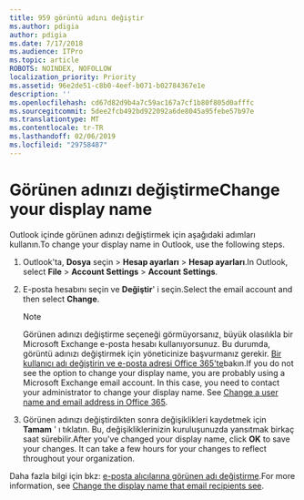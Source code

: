 ```yaml
---
title: 959 görüntü adını değiştir
ms.author: pdigia
author: pdigia
ms.date: 7/17/2018
ms.audience: ITPro
ms.topic: article
ROBOTS: NOINDEX, NOFOLLOW
localization_priority: Priority
ms.assetid: 96e2de51-c8b0-4eef-b071-b02784367e1e
description: ''
ms.openlocfilehash: cd67d82d9b4a7c59ac167a7cf1b80f805d0afffc
ms.sourcegitcommit: 5dee2fcb492bd922092a6de8045a95febe57b97e
ms.translationtype: MT
ms.contentlocale: tr-TR
ms.lasthandoff: 02/06/2019
ms.locfileid: "29758487"
---
```

# <a name="change-your-display-name"></a><span data-ttu-id="fa368-102">Görünen adınızı değiştirme</span><span class="sxs-lookup"><span data-stu-id="fa368-102">Change your display name</span></span>
  
<span data-ttu-id="fa368-103">Outlook içinde görünen adınızı değiştirmek için aşağıdaki adımları kullanın.</span><span class="sxs-lookup"><span data-stu-id="fa368-103">To change your display name in Outlook, use the following steps.</span></span>
  
1. <span data-ttu-id="fa368-104">Outlook'ta, **Dosya** seçin \> **Hesap ayarları** \> **Hesap ayarları**.</span><span class="sxs-lookup"><span data-stu-id="fa368-104">In Outlook, select **File** \> **Account Settings** \> **Account Settings**.</span></span>
    
2. <span data-ttu-id="fa368-105">E-posta hesabını seçin ve **Değiştir**' i seçin.</span><span class="sxs-lookup"><span data-stu-id="fa368-105">Select the email account and then select **Change**.</span></span>
    
    > [!NOTE]
    > <span data-ttu-id="fa368-p101">Görünen adınızı değiştirme seçeneği görmüyorsanız, büyük olasılıkla bir Microsoft Exchange e-posta hesabı kullanıyorsunuz. Bu durumda, görüntü adınızı değiştirmek için yöneticinize başvurmanız gerekir. [Bir kullanıcı adı değiştirin ve e-posta adresi Office 365'te](https://support.office.com/article/fb5ac074-e203-4e1f-9843-b9d1a3e03297.aspx)bakın.</span><span class="sxs-lookup"><span data-stu-id="fa368-p101">If you do not see the option to change your display name, you are probably using a Microsoft Exchange email account. In this case, you need to contact your administrator to change your display name. See [Change a user name and email address in Office 365](https://support.office.com/article/fb5ac074-e203-4e1f-9843-b9d1a3e03297.aspx).</span></span> 
  
3. <span data-ttu-id="fa368-p102">Görünen adınızı değiştirdikten sonra değişiklikleri kaydetmek için **Tamam** ' ı tıklatın. Bu, değişikliklerinizin kuruluşunuzda yansıtmak birkaç saat sürebilir.</span><span class="sxs-lookup"><span data-stu-id="fa368-p102">After you've changed your display name, click **OK** to save your changes. It can take a few hours for your changes to reflect throughout your organization.</span></span> 
    
<span data-ttu-id="fa368-111">Daha fazla bilgi için bkz: [e-posta alıcılarına görünen adı değiştirme](https://support.office.com/article/2b53331a-ba2a-4803-88dc-ac9fe376c8a9.aspx).</span><span class="sxs-lookup"><span data-stu-id="fa368-111">For more information, see [Change the display name that email recipients see](https://support.office.com/article/2b53331a-ba2a-4803-88dc-ac9fe376c8a9.aspx).</span></span>
  

